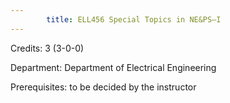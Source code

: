 ```yaml
---
        title: ELL456 Special Topics in NE&PS–I
---
```

Credits: 3 (3-0-0)

Department: Department of Electrical Engineering

Prerequisites: to be decided by the instructor

